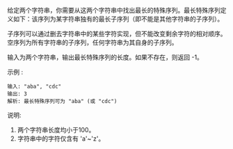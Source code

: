 给定两个字符串，你需要从这两个字符串中找出最长的特殊序列。最长特殊序列定义如下：该序列为某字符串独有的最长子序列（即不能是其他字符串的子序列）。

子序列可以通过删去字符串中的某些字符实现，但不能改变剩余字符的相对顺序。空序列为所有字符串的子序列，任何字符串为其自身的子序列。

输入为两个字符串，输出最长特殊序列的长度。如果不存在，则返回 -1。

示例 :
```
输入: "aba", "cdc"
输出: 3
解析: 最长特殊序列可为 "aba" (或 "cdc")
```
说明:

1. 两个字符串长度均小于100。
2. 字符串中的字符仅含有 'a'~'z'。
